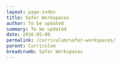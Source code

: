 ```yaml
---
layout: page-index
title: Safer Workspaces
author: To be updated
summary: To be updated
date: 2016-05-00
permalink: /curriculum/safer-workspaces/
parent: Curriculum
breadcrumb: Safer Workspaces
---
```

